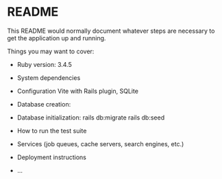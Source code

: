 # README

This README would normally document whatever steps are necessary to get the
application up and running.

Things you may want to cover:

- Ruby version: 3.4.5

- System dependencies

- Configuration Vite with Rails plugin, SQLite

- Database creation:

- Database initialization:
  rails db:migrate
  rails db:seed

- How to run the test suite

- Services (job queues, cache servers, search engines, etc.)

- Deployment instructions

- ...
